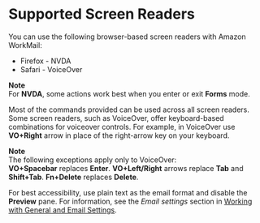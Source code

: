 # Supported Screen Readers<a name="supported-screenreaders"></a>

You can use the following browser\-based screen readers with Amazon WorkMail:
+ Firefox \- NVDA
+ Safari \- VoiceOver

**Note**  
For **NVDA**, some actions work best when you enter or exit **Forms** mode\.

Most of the commands provided can be used across all screen readers\. Some screen readers, such as VoiceOver, offer keyboard\-based combinations for voiceover controls\. For example, in VoiceOver use **VO\+Right** arrow in place of the right\-arrow key on your keyboard\.

**Note**  
The following exceptions apply only to VoiceOver:   
**VO\+Spacebar** replaces **Enter**\.
**VO\+Left/Right** arrows replace **Tab** and **Shift\+Tab**\.
**Fn\+Delete** replaces **Delete**\.

For best accessibility, use plain text as the email format and disable the **Preview** pane\. For information, see the *Email settings* section in [Working with General and Email Settings](general-settings.md)\.